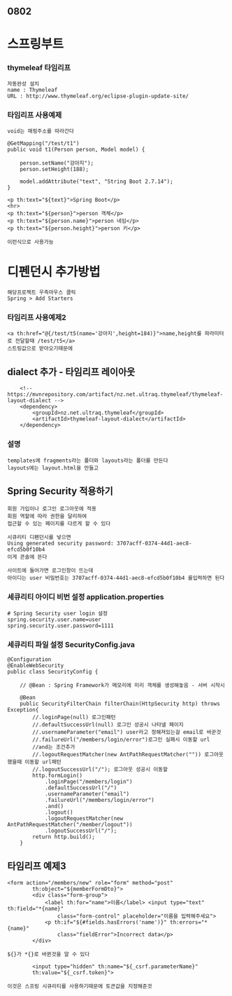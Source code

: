 ## 0802
# 스프링부트

### thymeleaf 타임리프
	자동완성 설치
	name : Thymeleaf
	URL : http://www.thymeleaf.org/eclipse-plugin-update-site/
	
### 타임리프 사용예제
	void는 매핑주소를 따라간다
	
	@GetMapping("/test/t1")
	public void t1(Person person, Model model) {
		
		person.setName("강아지");
		person.setHeight(188);
		
		model.addAttribute("text", "String Boot 2.7.14");
	}
	
	<p th:text="${text}">Spring Boot</p>
	<hr>
	<p th:text="${person}">person 객체</p>
	<p th:text="${person.name}">person 네임</p>
	<p th:text="${person.height}">person 키</p>
	
	이런식으로 사용가능
	
# 디펜던시 추가방법
	해당프로젝트 우측마우스 클릭
	Spring > Add Starters
	
### 타임리프 사용예제2
	<a th:href="@{/test/t5(name='강아지',height=184)}">name,height를 파라미터로 전달할때 /test/t5</a>
	스트링값으로 받아오기때문에
	
## dialect 추가 - 타임리프 레이아웃 
		<!-- https://mvnrepository.com/artifact/nz.net.ultraq.thymeleaf/thymeleaf-layout-dialect -->
		<dependency>
			<groupId>nz.net.ultraq.thymeleaf</groupId>
			<artifactId>thymeleaf-layout-dialect</artifactId>
		</dependency>
### 설명
	templates에 fragments라는 폴더와 layouts라는 폴더를 만든다
	layouts에는 layout.html을 만들고
	
	
## Spring Security 적용하기
	회원 가입이나 로그인 로그아웃에 적용
	회원 역할에 따라 권한을 달리하여 
	접근할 수 있는 페이지를 다르게 할 수 있다
	
	시큐리티 디펜던시를 넣으면
	Using generated security password: 3707acff-0374-44d1-aec8-efcd5b0f10b4
	이게 콘솔에 뜬다
	
	사이트에 들어가면 로그인창이 뜨는데
	아이디는 user 비밀번호는 3707acff-0374-44d1-aec8-efcd5b0f10b4 를입력하면 된다
	
### 세큐리티 아이디 비번 설정 application.properties
	# Spring Security user login 설정
	spring.security.user.name=user
	spring.security.user.password=1111
	
### 세큐리티 파일 설정 SecurityConfig.java
	@Configuration
	@EnableWebSecurity
	public class SecurityConfig {
		
		// @Bean : Spring Framework가 메모리에 미리 객체를 생성해놓음 - 서버 시작시
		
		@Bean
		public SecurityFilterChain filterChain(HttpSecurity http) throws Exception{
			//.loginPage(null) 로그인패턴
			//.defaultSuccessUrl(null) 로그인 성공시 나타낼 페이지
			//.usernameParameter("email") user라고 정해져있는걸 email로 바꾼것
			//.failureUrl("/members/login/error")로그인 실패시 이동할 url
			//and는 조건추가
			//.logoutRequestMatcher(new AntPathRequestMatcher("")) 로그아웃했을때 이동할 url패턴
			//.logoutSuccessUrl("/"); 로그아웃 성공시 이동할
			http.formLogin()
				.loginPage("/members/login")
				.defaultSuccessUrl("/")
				.usernameParameter("email")
				.failureUrl("/members/login/error")
				.and()
				.logout()
				.logoutRequestMatcher(new AntPathRequestMatcher("/member/logout"))
				.logoutSuccessUrl("/");
			return http.build();
		}
		
## 타임리프 예제3
	<form action="/members/new" role="form" method="post"
			th:object="${memberFormDto}">
			<div class="form-group">
				<label th:for="name">이름</label> <input type="text" th:field="*{name}"
					class="form-control" placeholder="이름을 입력해주세요">
				<p th:if="${#fields.hasErrors('name')}" th:errors="*{name}"
					class="fieldError">Incorrect data</p>
			</div>
			
	${}가 *{}로 바뀐것을 알 수 있다
	
			<input type="hidden" th:name="${_csrf.parameterName}"
			th:value="${_csrf.token}">
			
	이것은 스프링 시큐리티를 사용하기때문에 토큰값을 지정해준것